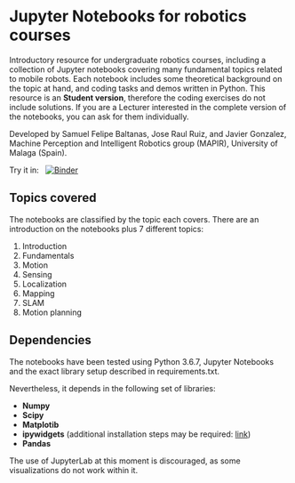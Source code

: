 # Jupyter Notebooks for robotics courses

Introductory resource for undergraduate robotics courses, including a collection of Jupyter notebooks covering many fundamental topics related to mobile robots.
Each notebook includes some theoretical background on the topic at hand, and coding tasks and demos written in Python.
This resource is an **Student version**, therefore the  coding exercises do not include solutions.
If you are a Lecturer interested in the complete version of the notebooks, you can ask for them individually.

Developed by Samuel Felipe Baltanas, Jose Raul Ruiz, and Javier Gonzalez, Machine Perception and Intelligent Robotics group (MAPIR), University of Malaga (Spain).

Try it in: &nbsp; [![Binder](https://mybinder.org/badge_logo.svg)](https://mybinder.org/v2/gh/jotaraul/jupyter-notebooks-for-robotics-courses/master)

## Topics covered

The notebooks are classified by the topic each covers. There are an introduction on the notebooks plus 7 different topics:

1. Introduction
2. Fundamentals
3. Motion
4. Sensing
5. Localization
6. Mapping
7. SLAM
8. Motion planning

## Dependencies

The notebooks have been tested using Python 3.6.7, Jupyter Notebooks and the exact library setup described in requirements.txt.

Nevertheless, it depends in the following set of libraries:

- **Numpy**
- **Scipy**
- **Matplotib**
- **ipywidgets** (additional installation steps may be required: [link](https://ipywidgets.readthedocs.io/en/latest/user_install.html))
- **Pandas**

The use of JupyterLab at this moment is discouraged, as some visualizations do not work within it.
